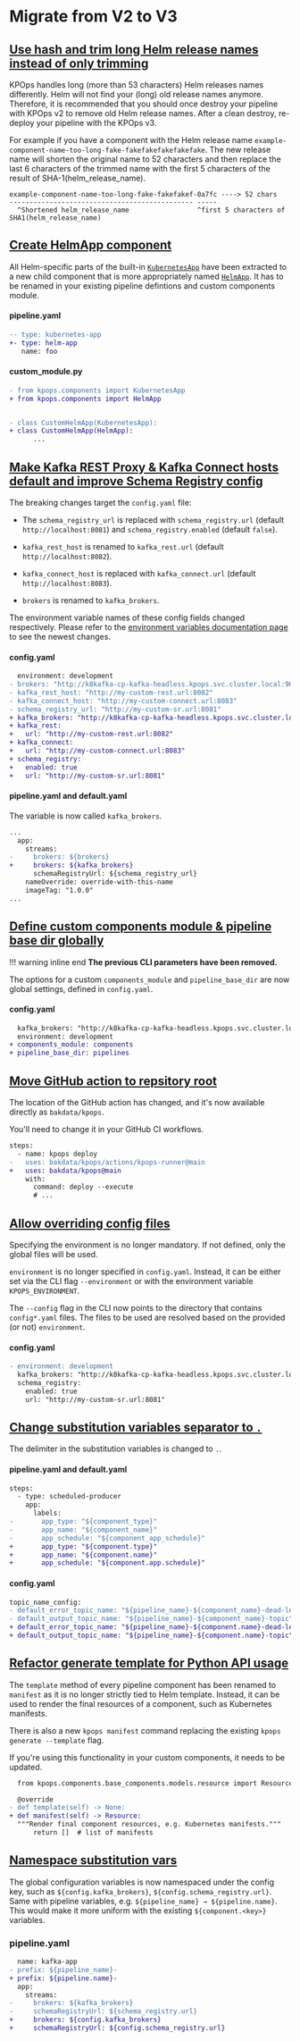 # Migrate from V2 to V3

## [Use hash and trim long Helm release names instead of only trimming](https://github.com/bakdata/kpops/pull/390)

KPOps handles long (more than 53 characters) Helm releases names differently. Helm will not find your (long) old release names anymore. Therefore, it is recommended that you should once destroy your pipeline with KPOps v2 to remove old Helm release names. After a clean destroy, re-deploy your pipeline with the KPOps v3.

For example if you have a component with the Helm release name `example-component-name-too-long-fake-fakefakefakefakefake`. The new release name will shorten the original name to 52 characters and then replace the last 6 characters of the trimmed name with the first 5 characters of the result of SHA-1(helm_release_name).

<!-- dprint-ignore-start -->

```console
example-component-name-too-long-fake-fakefakef-0a7fc ----> 52 chars
---------------------------------------------- -----
  ^Shortened helm_release_name                 ^first 5 characters of SHA1(helm_release_name)
```

<!-- dprint-ignore-end -->

## [Create HelmApp component](https://github.com/bakdata/kpops/pull/370)

All Helm-specific parts of the built-in [`KubernetesApp`](../core-concepts/components/kubernetes-app.md) have been extracted to a new child component that is more appropriately named [`HelmApp`](../core-concepts/components/helm-app.md). It has to be renamed in your existing pipeline defintions and custom components module.

#### pipeline.yaml

```diff
-- type: kubernetes-app
+- type: helm-app
   name: foo
```

#### custom_module.py

```diff
- from kpops.components import KubernetesApp
+ from kpops.components import HelmApp


- class CustomHelmApp(KubernetesApp):
+ class CustomHelmApp(HelmApp):
      ...
```

## [Make Kafka REST Proxy & Kafka Connect hosts default and improve Schema Registry config](https://github.com/bakdata/kpops/pull/354)

The breaking changes target the `config.yaml` file:

- The `schema_registry_url` is replaced with `schema_registry.url` (default `http://localhost:8081`) and `schema_registry.enabled` (default `false`).

- `kafka_rest_host` is renamed to `kafka_rest.url` (default `http://localhost:8082`).

- `kafka_connect_host` is replaced with `kafka_connect.url` (default `http://localhost:8083`).

- `brokers` is renamed to `kafka_brokers`.

The environment variable names of these config fields changed respectively. Please refer to the [environment variables documentation page](../core-concepts/variables/environment_variables.md) to see the newest changes.

#### config.yaml

```diff
  environment: development
- brokers: "http://k8kafka-cp-kafka-headless.kpops.svc.cluster.local:9092"
- kafka_rest_host: "http://my-custom-rest.url:8082"
- kafka_connect_host: "http://my-custom-connect.url:8083"
- schema_registry_url: "http://my-custom-sr.url:8081"
+ kafka_brokers: "http://k8kafka-cp-kafka-headless.kpops.svc.cluster.local:9092"
+ kafka_rest:
+   url: "http://my-custom-rest.url:8082"
+ kafka_connect:
+   url: "http://my-custom-connect.url:8083"
+ schema_registry:
+   enabled: true
+   url: "http://my-custom-sr.url:8081"
```

#### pipeline.yaml and default.yaml

The variable is now called `kafka_brokers`.

```diff
...
  app:
    streams:
-     brokers: ${brokers}
+     brokers: ${kafka_brokers}
      schemaRegistryUrl: ${schema_registry_url}
    nameOverride: override-with-this-name
    imageTag: "1.0.0"
...
```

## [Define custom components module & pipeline base dir globally](https://github.com/bakdata/kpops/pull/387)

<!-- dprint-ignore-start -->

!!! warning inline end
    **The previous CLI parameters have been removed.**

<!-- dprint-ignore-end -->

The options for a custom `components_module` and `pipeline_base_dir` are now global settings, defined in `config.yaml`.

#### config.yaml

```diff
  kafka_brokers: "http://k8kafka-cp-kafka-headless.kpops.svc.cluster.local:9092"
  environment: development
+ components_module: components
+ pipeline_base_dir: pipelines
```

## [Move GitHub action to repsitory root](https://github.com/bakdata/kpops/pull/356)

The location of the GitHub action has changed, and it's now available directly as `bakdata/kpops`.

You'll need to change it in your GitHub CI workflows.

```diff
steps:
  - name: kpops deploy
-   uses: bakdata/kpops/actions/kpops-runner@main
+   uses: bakdata/kpops@main
    with:
      command: deploy --execute
      # ...
```

## [Allow overriding config files](https://github.com/bakdata/kpops/pull/391)

Specifying the environment is no longer mandatory. If not defined, only the global files will be used.

`environment` is no longer specified in `config.yaml`. Instead, it can be either set via the CLI flag `--environment` or with the environment variable `KPOPS_ENVIRONMENT`.

The `--config` flag in the CLI now points to the directory that contains `config*.yaml` files. The files to be used are resolved based on the provided (or not) `environment`.

#### config.yaml

```diff
- environment: development
  kafka_brokers: "http://k8kafka-cp-kafka-headless.kpops.svc.cluster.local:9092"
  schema_registry:
    enabled: true
    url: "http://my-custom-sr.url:8081"
```

## [Change substitution variables separator to `.`](https://github.com/bakdata/kpops/pull/388)

The delimiter in the substitution variables is changed to `.`.

#### pipeline.yaml and default.yaml

```diff
steps:
  - type: scheduled-producer
    app:
      labels:
-       app_type: "${component_type}"
-       app_name: "${component_name}"
-       app_schedule: "${component_app_schedule}"
+       app_type: "${component.type}"
+       app_name: "${component.name}"
+       app_schedule: "${component.app.schedule}"
```

#### config.yaml

```diff
topic_name_config:
- default_error_topic_name: "${pipeline_name}-${component_name}-dead-letter-topic"
- default_output_topic_name: "${pipeline_name}-${component_name}-topic"
+ default_error_topic_name: "${pipeline_name}-${component.name}-dead-letter-topic"
+ default_output_topic_name: "${pipeline_name}-${component.name}-topic"
```

## [Refactor generate template for Python API usage](https://github.com/bakdata/kpops/pull/380)

The `template` method of every pipeline component has been renamed to `manifest` as it is no longer strictly tied to Helm template. Instead, it can be used to render the final resources of a component, such as Kubernetes manifests.

There is also a new `kpops manifest` command replacing the existing `kpops generate --template` flag.

If you're using this functionality in your custom components, it needs to be updated.

```diff
  from kpops.components.base_components.models.resource import Resource

  @override
- def template(self) -> None:
+ def manifest(self) -> Resource:
  """Render final component resources, e.g. Kubernetes manifests."""
      return []  # list of manifests
```

## [Namespace substitution vars](https://github.com/bakdata/kpops/pull/408)

The global configuration variables is now namespaced under the config key, such as `${config.kafka_brokers}`, `${config.schema_registry.url}`. Same with pipeline variables, e.g. `${pipeline_name} → ${pipeline.name}`.
This would make it more uniform with the existing `${component.<key>}` variables.

### pipeline.yaml
```diff
  name: kafka-app
- prefix: ${pipeline_name}-
+ prefix: ${pipeline.name}-
  app:
    streams:
-     brokers: ${kafka_brokers}
-     schemaRegistryUrl: ${schema_registry.url}
+     brokers: ${config.kafka_brokers}
+     schemaRegistryUrl: ${config.schema_registry.url}
```
